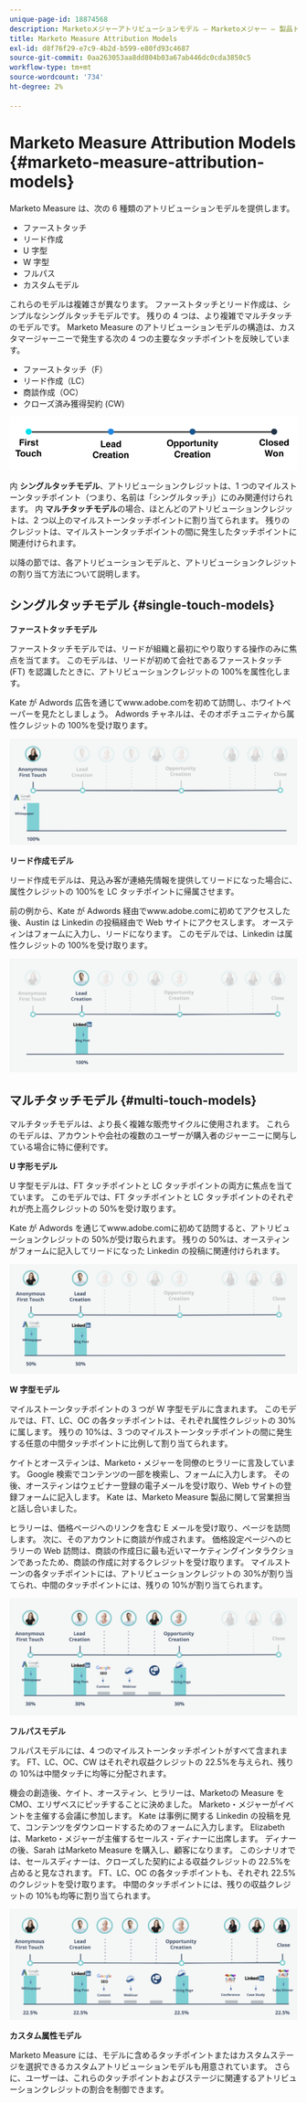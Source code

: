 ```yaml
---
unique-page-id: 18874568
description: Marketoメジャーアトリビューションモデル — Marketoメジャー — 製品ドキュメント
title: Marketo Measure Attribution Models
exl-id: d8f76f29-e7c9-4b2d-b599-e80fd93c4687
source-git-commit: 0aa263053aa8dd804b03a67ab446dc0cda3850c5
workflow-type: tm+mt
source-wordcount: '734'
ht-degree: 2%

---
```


# Marketo Measure Attribution Models {#marketo-measure-attribution-models}

Marketo Measure は、次の 6 種類のアトリビューションモデルを提供します。

* ファーストタッチ
* リード作成
* U 字型
* W 字型
* フルパス
* カスタムモデル

これらのモデルは複雑さが異なります。 ファーストタッチとリード作成は、シンプルなシングルタッチモデルです。 残りの 4 つは、より複雑でマルチタッチのモデルです。 Marketo Measure のアトリビューションモデルの構造は、カスタマージャーニーで発生する次の 4 つの主要なタッチポイントを反映しています。

* ファーストタッチ（F）
* リード作成（LC）
* 商談作成（OC）
* クローズ済み獲得契約 (CW)

![](assets/1-1.png)

内 **シングルタッチモデル**、アトリビューションクレジットは、1 つのマイルストーンタッチポイント（つまり、名前は「シングルタッチ」）にのみ関連付けられます。
内 **マルチタッチモデル**&#x200B;の場合、ほとんどのアトリビューションクレジットは、2 つ以上のマイルストーンタッチポイントに割り当てられます。 残りのクレジットは、マイルストーンタッチポイントの間に発生したタッチポイントに関連付けられます。

以降の節では、各アトリビューションモデルと、アトリビューションクレジットの割り当て方法について説明します。

## シングルタッチモデル {#single-touch-models}

**ファーストタッチモデル**

ファーストタッチモデルでは、リードが組織と最初にやり取りする操作のみに焦点を当てます。 このモデルは、リードが初めて会社であるファーストタッチ (FT) を認識したときに、アトリビューションクレジットの 100%を属性化します。

Kate が Adwords 広告を通じてwww.adobe.comを初めて訪問し、ホワイトペーパーを見たとしましょう。 Adwords チャネルは、そのオポチュニティから属性クレジットの 100%を受け取ります。

![](assets/2.png)

**リード作成モデル**

リード作成モデルは、見込み客が連絡先情報を提供してリードになった場合に、属性クレジットの 100%を LC タッチポイントに帰属させます。

前の例から、Kate が Adwords 経由でwww.adobe.comに初めてアクセスした後、Austin は Linkedin の投稿経由で Web サイトにアクセスします。 オースティンはフォームに入力し、リードになります。 このモデルでは、Linkedin は属性クレジットの 100%を受け取ります。

![](assets/3.png)

## マルチタッチモデル {#multi-touch-models}

マルチタッチモデルは、より長く複雑な販売サイクルに使用されます。 これらのモデルは、アカウントや会社の複数のユーザーが購入者のジャーニーに関与している場合に特に便利です。

**U 字形モデル**

U 字型モデルは、FT タッチポイントと LC タッチポイントの両方に焦点を当てています。 このモデルでは、FT タッチポイントと LC タッチポイントのそれぞれが売上高クレジットの 50%を受け取ります。

Kate が Adwords を通じてwww.adobe.comに初めて訪問すると、アトリビューションクレジットの 50%が受け取られます。 残りの 50%は、オースティンがフォームに記入してリードになった Linkedin の投稿に関連付けられます。

![](assets/4.png)

**W 字型モデル**

マイルストーンタッチポイントの 3 つが W 字型モデルに含まれます。 このモデルでは、FT、LC、OC の各タッチポイントは、それぞれ属性クレジットの 30%に属します。 残りの 10%は、3 つのマイルストーンタッチポイントの間に発生する任意の中間タッチポイントに比例して割り当てられます。

ケイトとオースティンは、Marketo・メジャーを同僚のヒラリーに言及しています。 Google 検索でコンテンツの一部を検索し、フォームに入力します。 その後、オースティンはウェビナー登録の電子メールを受け取り、Web サイトの登録フォームに記入します。 Kate は、Marketo Measure 製品に関して営業担当と話し合いました。

ヒラリーは、価格ページへのリンクを含む E メールを受け取り、ページを訪問します。 次に、そのアカウントに商談が作成されます。 価格設定ページへのヒラリーの Web 訪問は、商談の作成日に最も近いマーケティングインタラクションであったため、商談の作成に対するクレジットを受け取ります。 マイルストーンの各タッチポイントには、アトリビューションクレジットの 30%が割り当てられ、中間のタッチポイントには、残りの 10%が割り当てられます。

![](assets/5.png)

**フルパスモデル**

フルパスモデルには、4 つのマイルストーンタッチポイントがすべて含まれます。 FT、LC、OC、CW はそれぞれ収益クレジットの 22.5%を与えられ、残りの 10%は中間タッチに均等に分配されます。

機会の創造後、ケイト、オースティン、ヒラリーは、Marketoの Measure を CMO、エリザベスにピッチすることに決めました。 Marketo・メジャーがイベントを主催する会議に参加します。 Kate は事例に関する Linkedin の投稿を見て、コンテンツをダウンロードするためのフォームに入力します。 Elizabeth は、Marketo・メジャーが主催するセールス・ディナーに出席します。 ディナーの後、Sarah はMarketo Measure を購入し、顧客になります。 このシナリオでは、セールスディナーは、クローズした契約による収益クレジットの 22.5%を占めると見なされます。 FT、LC、OC の各タッチポイントも、それぞれ 22.5%のクレジットを受け取ります。 中間のタッチポイントには、残りの収益クレジットの 10%も均等に割り当てられます。

![](assets/6.png)

**カスタム属性モデル**

Marketo Measure には、モデルに含めるタッチポイントまたはカスタムステージを選択できるカスタムアトリビューションモデルも用意されています。 さらに、ユーザーは、これらのタッチポイントおよびステージに関連するアトリビューションクレジットの割合を制御できます。
